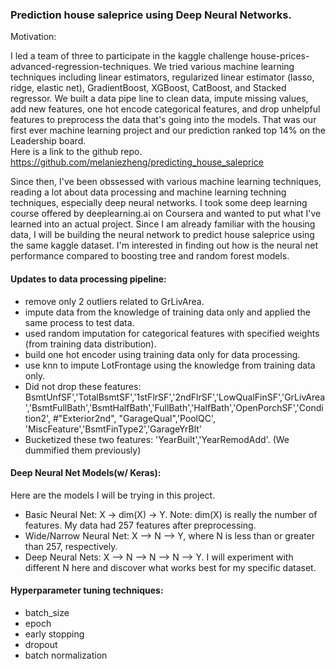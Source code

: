 ### Prediction house saleprice using Deep Neural Networks.

Motivation: 

I led a team of three to participate in the kaggle challenge house-prices-advanced-regression-techniques. We tried various machine learning techniques including linear estimators, regularized linear estimator (lasso, ridge, elastic net), GradientBoost, XGBoost, CatBoost, and Stacked regressor.  We built a data pipe line to clean data, impute missing values, add new features, one hot encode categorical features, and drop unhelpful features to preprocess the data that's going into the models. That was our first ever machine learning project and our prediction ranked top 14% on the Leadership board. <br> Here is a link to the github repo. https://github.com/melaniezheng/predicting_house_saleprice

Since then, I've been obssessed with various machine learning techniques, reading a lot about data processing and machine learning techning techniques, especially deep neural networks. I took some deep learning course offered by deeplearning.ai on Coursera and wanted to put what I've learned into an actual project. Since I am already familiar with the housing data, I will be building the neural network to predict house saleprice using the same kaggle dataset. I'm interested in finding out how is the neural net performance compared to boosting tree and random forest models.

#### Updates to data processing pipeline:
- remove only 2 outliers related to GrLivArea.
- impute data from the knowledge of training data only and applied the same process to test data.
- used random imputation for categorical features with specified weights (from training data distribution).
- build one hot encoder using training data only for data processing.
- use knn to impute LotFrontage using the knowledge from training data only.
- Did not drop these features: BsmtUnfSF','TotalBsmtSF','1stFlrSF','2ndFlrSF','LowQualFinSF','GrLivArea','BsmtFullBath','BsmtHalfBath','FullBath','HalfBath','OpenPorchSF','Condition2', #"Exterior2nd", "GarageQual",'PoolQC', 'MiscFeature','BsmtFinType2','GarageYrBlt'
- Bucketized these two features: 'YearBuilt','YearRemodAdd'. (We dummified them previously)

#### Deep Neural Net Models(w/ Keras):
Here are the models I will be trying in this project.
- Basic Neural Net: X -> dim(X) -> Y. Note: dim(X) is really the number of features. My data had 257 features after preprocessing.
- Wide/Narrow Neural Net: X --> N --> Y, where N is less than or greater than 257, respectively.
- Deep Neural Nets: X --> N --> N --> N --> Y. I will experiment with different N here and discover what works best for my specific dataset. 

#### Hyperparameter tuning techniques: 
- batch_size
- epoch 
- early stopping
- dropout
- batch normalization
